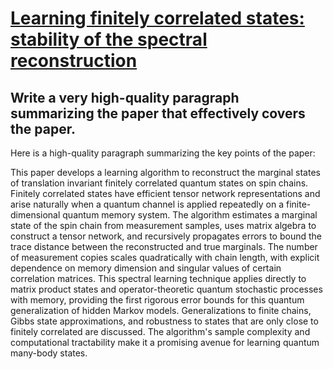 # [Learning finitely correlated states: stability of the spectral   reconstruction](https://arxiv.org/abs/2312.07516)

## Write a very high-quality paragraph summarizing the paper that effectively covers the paper.

 Here is a high-quality paragraph summarizing the key points of the paper:

This paper develops a learning algorithm to reconstruct the marginal states of translation invariant finitely correlated quantum states on spin chains. Finitely correlated states have efficient tensor network representations and arise naturally when a quantum channel is applied repeatedly on a finite-dimensional quantum memory system. The algorithm estimates a marginal state of the spin chain from measurement samples, uses matrix algebra to construct a tensor network, and recursively propagates errors to bound the trace distance between the reconstructed and true marginals. The number of measurement copies scales quadratically with chain length, with explicit dependence on memory dimension and singular values of certain correlation matrices. This spectral learning technique applies directly to matrix product states and operator-theoretic quantum stochastic processes with memory, providing the first rigorous error bounds for this quantum generalization of hidden Markov models. Generalizations to finite chains, Gibbs state approximations, and robustness to states that are only close to finitely correlated are discussed. The algorithm's sample complexity and computational tractability make it a promising avenue for learning quantum many-body states.
